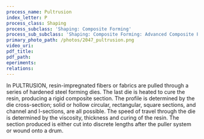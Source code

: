 ```yaml
---
process_name: Pultrusion
index_letter: P
process_class: Shaping
process_subclass: 'Shaping: Composite Forming'
process_sub_subclass: 'Shaping: Composite Forming: Advanced Composite Forming'
primary_photo_path: /photos/2047_pultrusion.png
video_uri:
pdf_title:
pdf_path:
eperiments:
relations:
---
```


In PULTRUSION, resin-impregnated fibers or fabrics are pulled through a series of hardened steel forming dies. The last die is heated to cure the resin, producing a rigid composite section. The profile is determined by the die cross-section; solid or hollow circular, rectangular, square sections, and channel and I-sections, are all possible. The speed of travel through the die is determined by the viscosity, thickness and curing of the resin. The section produced is either cut into discrete lengths after the puller system or wound onto a drum.